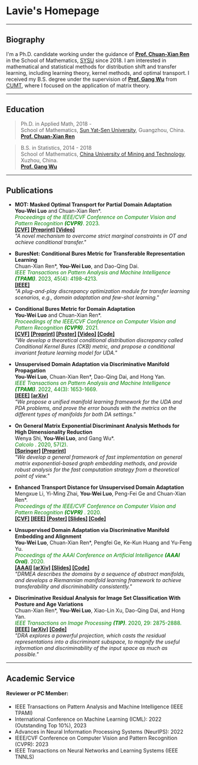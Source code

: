 # Lavie's Homepage

---
## Biography

I'm a Ph.D. candidate working under the guidance of **[Prof. Chuan-Xian Ren](http://www.scholat.com/renchx)** in the School of Mathematics, [SYSU](http://www.sysu.edu.cn/en/index.htm) since 2018. I am interested in mathematical and statistical methods for distribution shift and transfer learning, including learning theory, kernel methods, and optimal transport. I received my B.S. degree under the supervision of **[Prof. Gang Wu](https://www.researchgate.net/profile/Gang_Wu21)** from [CUMT](http://global.cumt.edu.cn/), where I focused on the application of matrix theory.

---
## Education
> Ph.D. in Applied Math, 2018 - <br>
> School of Mathematics, [Sun Yat-Sen University](http://www.sysu.edu.cn/en/index.htm), Guangzhou, China. <br>
> **[Prof. Chuan-Xian Ren](http://www.scholat.com/renchx)**

> B.S. in Statistics, 2014 - 2018  <br>
> School of Mathematics, [China University of Mining and Technology](http://global.cumt.edu.cn/), Xuzhou, China. <br>
> **[Prof. Gang Wu](https://www.researchgate.net/profile/Gang_Wu21)**

---
## Publications

<link rel="stylesheet" href="https://use.fontawesome.com/releases/v5.7.1/css/all.css" integrity="sha384-fnmOCqbTlWIlj8LyTjo7mOUStjsKC4pOpQbqyi7RrhN7udi9RwhKkMHpvLbHG9Sr" crossorigin="anonymous">

+ **MOT: Masked Optimal Transport for Partial Domain Adaptation** <br>
**You-Wei Luo** and Chuan-Xian Ren\*. <br>
*<font color="green"> Proceedings of the IEEE/CVF Conference on Computer Vision and Pattern Recognition </font>* 
***<font color="green">(CVPR)</font>***<font color="green">. 2023. </font> <br>
<i class="fas fa-file-pdf"></i> **[[CVF]](https://openaccess.thecvf.com/content/CVPR2023/html/Luo_MOT_Masked_Optimal_Transport_for_Partial_Domain_Adaptation_CVPR_2023_paper.html) [[Preprint]](https://www.youweiluo.top/Papers/MOT_CVPR2023.pdf) [[Video]](https://www.youtube.com/watch?v=L2zqUfzlqHo&t=8s)** <br>
<i class="fas fa-lightbulb"></i> *"A novel mechanism to overcome strict marginal constraints in OT and achieve conditional transfer."*

+ **BuresNet: Conditional Bures Metric for Transferable Representation Learning** <br>
Chuan-Xian Ren\*, **You-Wei Luo**, and Dao-Qing Dai. <br>
*<font color="green"> IEEE Transactions on Pattern Analysis and Machine Intelligence </font>* 
***<font color="green">(TPAMI)</font>***<font color="green">. 2023, 45(4): 4198-4213. </font> <br>
<i class="fas fa-file-pdf"></i> **[[IEEE]](https://ieeexplore.ieee.org/document/9829324)** <br>
<i class="fas fa-lightbulb"></i> *"A plug-and-play discrepancy optimization module for transfer learning scenarios, e.g., domain adaptation and few-shot learning."*

+ **Conditional Bures Metric for Domain Adaptation** <br>
**You-Wei Luo** and Chuan-Xian Ren\*. <br>
*<font color="green"> Proceedings of the IEEE/CVF Conference on Computer Vision and Pattern Recognition </font>* 
***<font color="green">(CVPR)</font>***<font color="green">. 2021. </font> <br>
<i class="fas fa-file-pdf"></i> **[[CVF]](https://openaccess.thecvf.com/content/CVPR2021/html/Luo_Conditional_Bures_Metric_for_Domain_Adaptation_CVPR_2021_paper.html) [[Preprint]](https://www.youweiluo.top/Papers/ConditionalBures_CVPR2021.pdf) [[Poster]](https://www.youweiluo.top/Papers/CKB_CVPR21_Poster.pdf) [[Video]](https://drive.google.com/file/d/1RMGOmWvt0eME9Mb2aPOvamX5KiEQU4TM/view?usp=sharing) [[Code]](https://github.com/LavieLuo/CKB)** <br>
<i class="fas fa-lightbulb"></i> *"We develop a theoretical conditional distribution discrepancy called Conditional Kernel Bures (CKB) metric, and propose a conditional invariant feature learning model for UDA."*

+ **Unsupervised Domain Adaptation via Discriminative Manifold Propagation** <br>
**You-Wei Luo**, Chuan-Xian Ren\*, Dao-Qing Dai, and Hong Yan. <br>
*<font color="green"> IEEE Transactions on Pattern Analysis and Machine Intelligence </font>*
***<font color="green">(TPAMI)</font>***<font color="green">. 2022, 44(3): 1653-1669. </font> <br>
<i class="fas fa-file-pdf"></i> **[[IEEE]](https://ieeexplore.ieee.org/document/9158545) [[arXiv]](https://arxiv.org/abs/2008.10030)** <br>
<i class="fas fa-lightbulb"></i> *"We propose a unified manifold learning framework for the UDA and PDA problems, and prove the error bounds with the metrics on the different types of manifolds for both DA settings."*

+ **On General Matrix Exponential Discriminant Analysis Methods for High Dimensionality Reduction** <br>
Wenya Shi, **You-Wei Luo**, and Gang Wu\*. <br>
*<font color="green"> Calcolo </font>*<font color="green">. 2020, 57(2). </font> <br>
<i class="fas fa-file-pdf"></i> **[[Springer]](https://link.springer.com/article/10.1007%2Fs10092-020-00366-6) [[Preprint]](https://www.youweiluo.top/Papers/On%20General%20Matrix%20Exponential%20Discriminant%20Analysis%20Methods%20for%20High%20Dimensionality%20Reduction.pdf)** <br>
<i class="fas fa-lightbulb"></i> *"We develop a general framework of fast implementation on general matrix exponential-based graph embedding methods, and provide robust analysis for the fast
computation strategy from a theoretical point of view."*

+ **Enhanced Transport Distance for Unsupervised Domain Adaptation** <br>
Mengxue Li, Yi-Ming Zhai, **You-Wei Luo**, Peng-Fei Ge and Chuan-Xian Ren\*. <br>
*<font color="green"> Proceedings of the IEEE/CVF Conference on Computer Vision and Pattern Recognition </font>* 
***<font color="green">(CVPR)</font>*** <font color="green">. 2020. </font> <br>
<i class="fas fa-file-pdf"></i> **[[CVF]](https://openaccess.thecvf.com/content_CVPR_2020/html/Li_Enhanced_Transport_Distance_for_Unsupervised_Domain_Adaptation_CVPR_2020_paper.html) [[IEEE]](https://ieeexplore.ieee.org/document/9157821) [[Poster]](https://drive.google.com/file/d/1ljIuVgPJA4pyU5_WwlZSl60qHYq_ApjG/view?usp=sharing) [[Slides]](https://drive.google.com/file/d/1GhPtOSIHgmxrT8FBa0JXC1foQKlRDqpV/view?usp=sharing) [[Code]](https://github.com/LavieLuo/ETD)**

+ **Unsupervised Domain Adaptation via Discriminative Manifold Embedding and Alignment** <br>
**You-Wei Luo**, Chuan-Xian Ren\*, Pengfei Ge, Ke-Kun Huang and Yu-Feng Yu. <br>
*<font color="green"> Proceedings of the AAAI Conference on Artificial Intelligence </font>* 
***<font color="green">(AAAI Oral)</font>***<font color="green">. 2020. </font> <br>
<i class="fas fa-file-pdf"></i> **[[AAAI]](https://aaai.org/ojs/index.php/AAAI/article/view/5943) [[arXiv]](https://arxiv.org/abs/2002.08675) [[Slides]](https://drive.google.com/file/d/1XdBqNrWW0N7hmDGRdyOUA5XAB8-1xd6U/view?usp=sharing) [[Code]](https://github.com/LavieLuo/DRMEA)** <br>
<i class="fas fa-lightbulb"></i> *"DRMEA describes the domains by a sequence of abstract manifolds, and develops a Riemannian manifold learning framework to achieve transferability and discriminability consistently."*

+ **Discriminative Residual Analysis for Image Set Classification With Posture and Age Variations** <br>
Chuan-Xian Ren\*, **You-Wei Luo**, Xiao-Lin Xu, Dao-Qing Dai, and Hong Yan. <br>
*<font color="green"> IEEE Transactions on Image Processing </font>*
***<font color="green">(TIP)</font>***<font color="green">. 2020, 29: 2875-2888. </font> <br>
<i class="fas fa-file-pdf"></i> **[[IEEE]](https://ieeexplore.ieee.org/document/8911369) [[arXiv]](https://arxiv.org/abs/2008.09994) [[Code]](https://github.com/LavieLuo/DRA)** <br>
<i class="fas fa-lightbulb"></i> *"DRA explores a powerful projection, which casts the residual representations into a discriminant subspace, to magnify the useful information and discriminability of the input space as much as possible."*

---
## Academic Service
#### Reviewer or PC Member:
+ IEEE Transactions on Pattern Analysis and Machine Intelligence (IEEE TPAMI)
+ International Conference on Machine Learning (ICML): 2022 (Outstanding Top 10%), 2023
+ Advances in Neural Information Processing Systems (NeurIPS): 2022
+ IEEE/CVF Conference on Computer Vision and Pattern Recognition (CVPR): 2023
+ IEEE Transactions on Neural Networks and Learning Systems (IEEE TNNLS)
